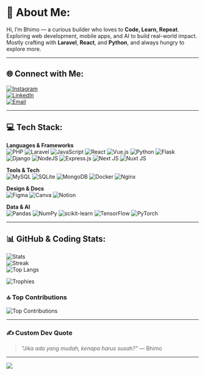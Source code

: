 # 💫 About Me:
Hi, I’m Bhimo — a curious builder who loves to **Code, Learn, Repeat**.  
Exploring web development, mobile apps, and AI to build real-world impact.  
Mostly crafting with **Laravel**, **React**, and **Python**, and always hungry to explore more.

---

## 🌐 Connect with Me:
[![Instagram](https://img.shields.io/badge/Instagram-%23E4405F.svg?logo=Instagram&logoColor=white)](https://instagram.com/Bhimonw_)  
[![LinkedIn](https://img.shields.io/badge/LinkedIn-%230077B5.svg?logo=linkedin&logoColor=white)](https://www.linkedin.com/in/bhimo-noorasty-whibhisono-4a4a18361)  
[![Email](https://img.shields.io/badge/Email-D14836?logo=gmail&logoColor=white)](mailto:bhimonoorastywb@gmail.com)

---

## 💻 Tech Stack:
**Languages & Frameworks**  
![PHP](https://img.shields.io/badge/php-%23777BB4.svg?style=for-the-badge&logo=php&logoColor=white)
![Laravel](https://img.shields.io/badge/laravel-%23FF2D20.svg?style=for-the-badge&logo=laravel&logoColor=white)
![JavaScript](https://img.shields.io/badge/javascript-%23323330.svg?style=for-the-badge&logo=javascript&logoColor=%23F7DF1E)
![React](https://img.shields.io/badge/react-%2320232a.svg?style=for-the-badge&logo=react&logoColor=%2361DAFB)
![Vue.js](https://img.shields.io/badge/vue.js-%2335495e.svg?style=for-the-badge&logo=vuedotjs&logoColor=%234FC08D)
![Python](https://img.shields.io/badge/python-3670A0?style=for-the-badge&logo=python&logoColor=ffdd54)
![Flask](https://img.shields.io/badge/flask-%23000.svg?style=for-the-badge&logo=flask&logoColor=white)
![Django](https://img.shields.io/badge/django-%23092E20.svg?style=for-the-badge&logo=django&logoColor=white)
![NodeJS](https://img.shields.io/badge/node.js-6DA55F?style=for-the-badge&logo=node.js&logoColor=white)
![Express.js](https://img.shields.io/badge/express.js-%23404d59.svg?style=for-the-badge&logo=express&logoColor=%2361DAFB)
![Next JS](https://img.shields.io/badge/Next-black?style=for-the-badge&logo=next.js&logoColor=white)
![Nuxt JS](https://img.shields.io/badge/Nuxt-002E3B?style=for-the-badge&logo=nuxt.js&logoColor=#00DC82)

**Tools & Tech**  
![MySQL](https://img.shields.io/badge/mysql-4479A1.svg?style=for-the-badge&logo=mysql&logoColor=white)
![SQLite](https://img.shields.io/badge/sqlite-%2307405e.svg?style=for-the-badge&logo=sqlite&logoColor=white)
![MongoDB](https://img.shields.io/badge/MongoDB-%234ea94b.svg?style=for-the-badge&logo=mongodb&logoColor=white)
![Docker](https://img.shields.io/badge/docker-%230db7ed.svg?style=for-the-badge&logo=docker&logoColor=white)
![Nginx](https://img.shields.io/badge/nginx-%23009639.svg?style=for-the-badge&logo=nginx&logoColor=white)

**Design & Docs**  
![Figma](https://img.shields.io/badge/figma-%23F24E1E.svg?style=for-the-badge&logo=figma&logoColor=white)
![Canva](https://img.shields.io/badge/Canva-%2300C4CC.svg?style=for-the-badge&logo=Canva&logoColor=white)
![Notion](https://img.shields.io/badge/Notion-%23000000.svg?style=for-the-badge&logo=notion&logoColor=white)

**Data & AI**  
![Pandas](https://img.shields.io/badge/pandas-%23150458.svg?style=for-the-badge&logo=pandas&logoColor=white)
![NumPy](https://img.shields.io/badge/numpy-%23013243.svg?style=for-the-badge&logo=numpy&logoColor=white)
![scikit-learn](https://img.shields.io/badge/scikit--learn-%23F7931E.svg?style=for-the-badge&logo=scikit-learn&logoColor=white)
![TensorFlow](https://img.shields.io/badge/TensorFlow-%23FF6F00.svg?style=for-the-badge&logo=TensorFlow&logoColor=white)
![PyTorch](https://img.shields.io/badge/PyTorch-%23EE4C2C.svg?style=for-the-badge&logo=PyTorch&logoColor=white)

---

## 📊 GitHub & Coding Stats:
![Stats](https://github-readme-stats.vercel.app/api?username=Bhimonw&theme=dark&hide_border=false)  
![Streak](https://nirzak-streak-stats.vercel.app/?user=Bhimonw&theme=dark&hide_border=false)  
![Top Langs](https://github-readme-stats.vercel.app/api/top-langs/?username=Bhimonw&theme=dark&hide_border=false&layout=compact)

![Trophies](https://github-profile-trophy.vercel.app/?username=Bhimonw&theme=default&no-frame=false&no-bg=true&margin-w=4)

### 🔝 Top Contributions
![Top Contributions](https://github-contributor-stats.vercel.app/api?username=Bhimonw&limit=5&theme=dark&combine_all_yearly_contributions=true)

---

### ✍️ Custom Dev Quote
> *"Jika ada yang mudah, kenapa harus susah?"* — Bhimo

---

[![](https://visitcount.itsvg.in/api?id=Bhimonw&icon=0&color=0)](https://visitcount.itsvg.in)
